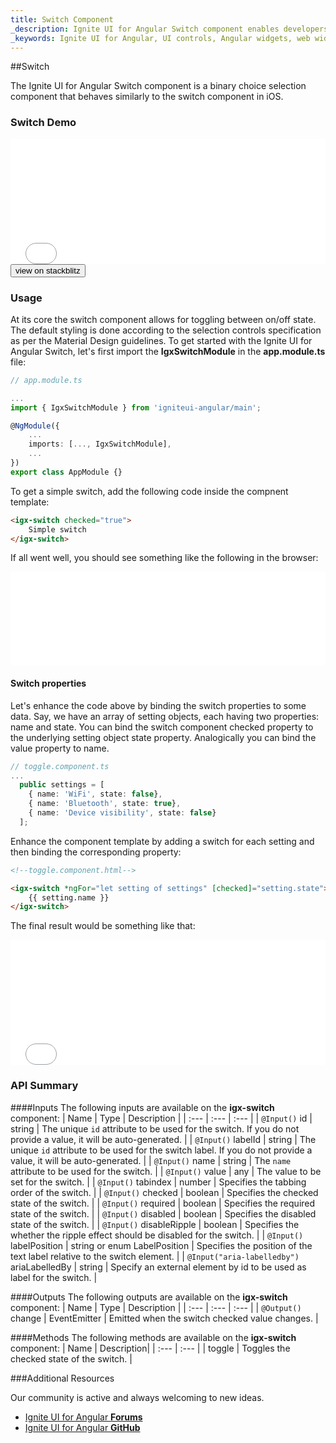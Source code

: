 ```yaml
---
title: Switch Component
_description: Ignite UI for Angular Switch component enables developers to use binary on/off or true/false data input functions within their applications.
_keywords: Ignite UI for Angular, UI controls, Angular widgets, web widgets, UI widgets, Angular, Native Angular Components Suite, Native Angular Controls, Native Angular Components Library, Angular Switch components, Angular Switch controls
---
```


##Switch
<p class="highlight">The Ignite UI for Angular Switch component is a binary choice selection component that behaves similarly to the switch component in iOS.</p>
<div class="divider"></div>

### Switch Demo
<div class="sample-container" style="height:200px">
    <iframe id="form-elements-sample-iframe" src='{environment:demosBaseUrl}/switch-sample-2' width="100%" height="100%" seamless frameBorder="0" onload="onSampleIframeContentLoaded(this);"></iframe>
</div>
<div>
<button data-localize="stackblitz" class="stackblitz-btn" data-iframe-id="form-elements-sample-iframe" data-demos-base-url="{environment:demosBaseUrl}">view on stackblitz</button>
</div>
<div class="divider--half"></div>

### Usage

At its core the switch component allows for toggling between on/off state. The default styling is done according to the selection controls specification as per the Material Design guidelines.
To get started with the Ignite UI for Angular Switch, let's first import the **IgxSwitchModule** in the **app.module.ts** file:

```typescript
// app.module.ts

...
import { IgxSwitchModule } from 'igniteui-angular/main';

@NgModule({
    ...
    imports: [..., IgxSwitchModule],
    ...
})
export class AppModule {}
```

To get a simple switch, add the following code inside the compnent template:

```html
<igx-switch checked="true">
    Simple switch
</igx-switch>
```

If all went well, you should see something like the following in the browser:

<div class="sample-container" style="height: 150px">
<iframe src='{environment:demosBaseUrl}/switch-sample-1' width="100%" height="100%" seamless frameBorder="0"></iframe>
</div>

#### Switch properties

Let's enhance the code above by binding the switch properties to some data. Say, we have an array of setting objects, each having two properties: name and state. You can bind the switch component checked property to the underlying setting object state property. Analogically you can bind the value property to name.

```typescript
// toggle.component.ts
...
  public settings = [
    { name: 'WiFi', state: false},
    { name: 'Bluetooth', state: true},
    { name: 'Device visibility', state: false}
  ];

```
Enhance the component template by adding a switch for each setting and then binding the corresponding property:

```html
<!--toggle.component.html-->

<igx-switch *ngFor="let setting of settings" [checked]="setting.state">
    {{ setting.name }}
</igx-switch>
```
The final result would be something like that:

<div class="sample-container" style="height: 200px">
    <iframe src='{environment:demosBaseUrl}/switch-sample-2' width="100%" height="100%" seamless frameBorder="0"></iframe>
</div>

### API Summary

####Inputs
The following inputs are available on the **igx-switch** component:
| Name | Type | Description |
| :--- | :--- | :--- |
| `@Input()` id |   string   | The unique `id` attribute to be used for the switch. If you do not provide a value, it will be auto-generated. |
| `@Input()` labelId |    string   | The unique `id` attribute to be used for the switch label. If you do not provide a value, it will be auto-generated. |
| `@Input()` name |  string | The `name` attribute to be used for the switch. |
| `@Input()` value | any | The value to be set for the switch. |
| `@Input()` tabindex | number | Specifies the tabbing order of the switch. |
| `@Input()` checked | boolean | Specifies the checked state of the switch. |
| `@Input()` required | boolean | Specifies the required state of the switch. |
| `@Input()` disabled | boolean | Specifies the disabled state of the switch. |
| `@Input()` disableRipple | boolean | Specifies the whether the ripple effect should be disabled for the switch. |
| `@Input()` labelPosition | string or enum LabelPosition | Specifies the position of the text label relative to the switch element. |
| `@Input("aria-labelledby")` ariaLabelledBy | string | Specify an external element by id to be used as label for the switch. |

<div class="divider"></div>

####Outputs
The following outputs are available on the **igx-switch** component:
| Name | Type | Description |
| :--- | :--- | :--- |
| `@Output()` change | EventEmitter<IChangeCheckboxEventArgs> | Emitted when the switch checked value changes. |

<div class="divider"></div>

####Methods
The following methods are available on the **igx-switch** component:
| Name | Description|
| :--- | :--- |
| toggle | Toggles the checked state of the switch. | 

<div class="divider"></div>

###Additional Resources
<div class="divider--half"></div>
Our community is active and always welcoming to new ideas.

* [Ignite UI for Angular **Forums**](https://www.infragistics.com/community/forums/f/ignite-ui-for-angular)
* [Ignite UI for Angular **GitHub**](https://github.com/IgniteUI/igniteui-angular)
